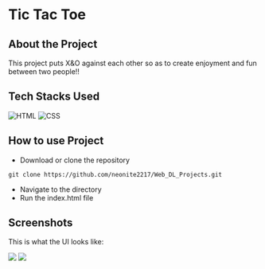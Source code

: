 # Tic Tac Toe

## About the Project
This project puts X&O against each other so as to create enjoyment and fun between two people!!
## Tech Stacks Used

![HTML](https://img.shields.io/badge/html5%20-%23E34F26.svg?&style=for-the-badge&logo=html5&logoColor=white)
![CSS](https://img.shields.io/badge/css3%20-%231572B6.svg?&style=for-the-badge&logo=css3&logoColor=white)

## How to use Project
- Download or clone the repository

```
git clone https://github.com/neonite2217/Web_DL_Projects.git
```

- Navigate to  the directory
- Run the index.html file

## Screenshots

This is what the UI looks like:

<img src="./Screenshots/ss1.png" />

<img src="./Screenshots/ss2.png" />

